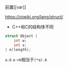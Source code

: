 前置[[var]]

https://oiwiki.org/lang/struct/

- C++和C的结构体不同


```cpp
struct Object {
    int w;
    int v;
} e[length];
```
`a.b`
`a->b`相当于`(*a).b`